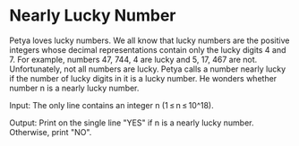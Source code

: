 # Nearly Lucky Number
Petya loves lucky numbers. We all know that lucky numbers are the positive integers whose decimal representations contain only the lucky digits 4 and 7. For example, numbers 47, 744, 4 are lucky and 5, 17, 467 are not.
Unfortunately, not all numbers are lucky. Petya calls a number nearly lucky if the number of lucky digits in it is a lucky number. He wonders whether number n is a nearly lucky number.

Input: The only line contains an integer n (1 ≤ n ≤ 10^18).

Output: Print on the single line "YES" if n is a nearly lucky number. Otherwise, print "NO".
